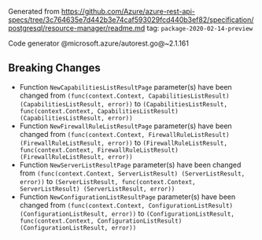 Generated from https://github.com/Azure/azure-rest-api-specs/tree/3c764635e7d442b3e74caf593029fcd440b3ef82/specification/postgresql/resource-manager/readme.md tag: `package-2020-02-14-preview`

Code generator @microsoft.azure/autorest.go@~2.1.161

## Breaking Changes

- Function `NewCapabilitiesListResultPage` parameter(s) have been changed from `(func(context.Context, CapabilitiesListResult) (CapabilitiesListResult, error))` to `(CapabilitiesListResult, func(context.Context, CapabilitiesListResult) (CapabilitiesListResult, error))`
- Function `NewFirewallRuleListResultPage` parameter(s) have been changed from `(func(context.Context, FirewallRuleListResult) (FirewallRuleListResult, error))` to `(FirewallRuleListResult, func(context.Context, FirewallRuleListResult) (FirewallRuleListResult, error))`
- Function `NewServerListResultPage` parameter(s) have been changed from `(func(context.Context, ServerListResult) (ServerListResult, error))` to `(ServerListResult, func(context.Context, ServerListResult) (ServerListResult, error))`
- Function `NewConfigurationListResultPage` parameter(s) have been changed from `(func(context.Context, ConfigurationListResult) (ConfigurationListResult, error))` to `(ConfigurationListResult, func(context.Context, ConfigurationListResult) (ConfigurationListResult, error))`
